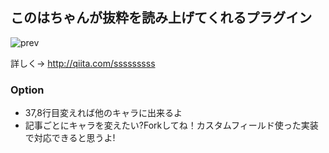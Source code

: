 ## このはちゃんが抜粋を読み上げてくれるプラグイン

![prev]()

詳しく→ http://qiita.com/sssssssss

### Option

- 37,8行目変えれば他のキャラに出来るよ
- 記事ごとにキャラを変えたい?Forkしてね！カスタムフィールド使った実装で対応できると思うよ!